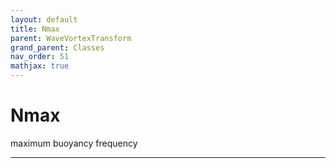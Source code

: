```yaml
---
layout: default
title: Nmax
parent: WaveVortexTransform
grand_parent: Classes
nav_order: 51
mathjax: true
---
```


#  Nmax

maximum buoyancy frequency


---

